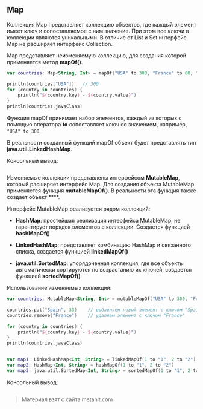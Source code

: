 ## Map

Коллекция Map представляет коллекцию объектов, где каждый элемент имеет ключ и сопоставляемое с ним значение. При этом все ключи в коллекции являются уникальными. В отличие от List и Set интерфейс Map не расширяет интерфейс Collection.

Map представляет неизменяемую коллекцию, для создания которой применяется метод **mapOf()**.

```kotlin
var countries: Map<String, Int> = mapOf("USA" to 300, "France" to 60, "Germany" to 81)

println(countries["USA"])   // 300
for (country in countries) {
    println("${country.key} - ${country.value}")
}
println(countries.javaClass)
```

Функция mapOf принимает набор элементов, каждый из которых с помощью оператора **to** сопоставляет ключ со значением, например, `"USA" to 300`.

В реальности созданный функций mapOf объект будет представлять тип **java.util.LinkedHashMap**.

Консольный вывод:

```

```

Изменяемые коллекции представлены интерфейсом **MutableMap**, который расширяет интерфейс Map. Для создания объекта MutableMap применяется функция **mutableMapOf()**. В реальности эта функция также создает объект ****.

Интерфейс MutableMap реализуется рядом коллекций:

- **HashMap**: простейшая реализация интерфейса MutableMap, не гарантирует порядок элементов в коллекции. Создается функцией **hashMapOf()**

- **LinkedHashMap**: представляет комбинацию HashMap и связанного списка, создается функцией **linkedMapOf()**

- **java.util.SortedMap**: упорядоченная коллекция, где все объекты автоматически сортируются по возрастанию их ключей, создается функцией **sortedMapOf()**

Использование изменяемых коллекций:

```kotlin
var countries: MutableMap<String, Int> = mutableMapOf("USA" to 300, "France" to 60, "Germany" to 81)

countries.put("Spain", 33)    // добавляем новый элемент с ключом "Spain" и значением 33
countries.remove("France")    // удаляем элемент с ключом "France"

for (country in countries) {
    println("${country.key} - ${country.value}")
}
println(countries.javaClass)


var map1: LinkedHashMap<Int, String> = linkedMapOf(1 to "1", 2 to "2")
var map2: HashMap<Int, String> = hashMapOf(1 to "1", 2 to "2")
var map3: java.util.SortedMap<Int, String> = sortedMapOf(1 to "1", 2 to "2")
```

Консольный вывод:

```

```


> Материал взят с сайта metanit.com